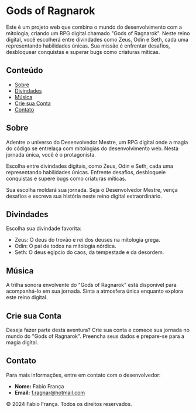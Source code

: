 # Gods of Ragnarok

Este é um projeto web que combina o mundo do desenvolvimento com a mitologia, criando um RPG digital chamado "Gods of Ragnarok". Neste reino digital, você escolherá entre divindades como Zeus, Odin e Seth, cada uma representando habilidades únicas. Sua missão é enfrentar desafios, desbloquear conquistas e superar bugs como criaturas míticas.

## Conteúdo

- [Sobre](#sobre)
- [Divindades](#divindades)
- [Música](#música)
- [Crie sua Conta](#crie-sua-conta)
- [Contato](#contato)

## Sobre

Adentre o universo do Desenvolvedor Mestre, um RPG digital onde a magia do código se entrelaça com mitologias do desenvolvimento web. Nesta jornada única, você é o protagonista.

Escolha entre divindades digitais, como Zeus, Odin e Seth, cada uma representando habilidades únicas. Enfrente desafios, desbloqueie conquistas e supere bugs como criaturas míticas.

Sua escolha moldará sua jornada. Seja o Desenvolvedor Mestre, vença desafios e escreva sua história neste reino digital extraordinário.

## Divindades

Escolha sua divindade favorita:

- Zeus: O deus do trovão e rei dos deuses na mitologia grega.
- Odin: O pai de todos na mitologia nórdica.
- Seth: O deus egípcio do caos, da tempestade e da desordem.

## Música

A trilha sonora envolvente do "Gods of Ragnarok" está disponível para acompanhá-lo em sua jornada. Sinta a atmosfera única enquanto explora este reino digital.

## Crie sua Conta

Deseja fazer parte desta aventura? Crie sua conta e comece sua jornada no mundo do "Gods of Ragnarok". Preencha seus dados e prepare-se para a magia digital.

## Contato

Para mais informações, entre em contato com o desenvolvedor:

- **Nome:** Fabio França
- **Email:** f.ragnar@hotmail.com

&copy; 2024 Fabio França. Todos os direitos reservados.
